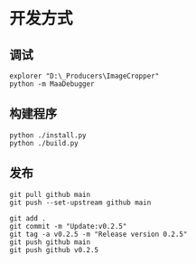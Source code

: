 # 开发方式

## 调试

``` shell
explorer "D:\_Producers\ImageCropper"
python -m MaaDebugger
```

## 构建程序

``` shell
python ./install.py
python ./build.py
```

## 发布

``` shell
git pull github main
git push --set-upstream github main

git add .
git commit -m "Update:v0.2.5"
git tag -a v0.2.5 -m "Release version 0.2.5"
git push github main
git push github v0.2.5
```
